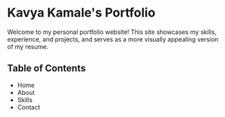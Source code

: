 # Kavya Kamale's Portfolio

Welcome to my personal portfolio website! This site showcases my skills, experience, and projects, and serves as a more visually appealing version of my resume.

## Table of Contents
  - Home
  - About
  - Skills
  - Contact
